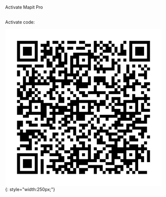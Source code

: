 <span class="markdown-body-normal-header">Activate Mapit Pro
</span>
<br>
<br>

Activate code:

![](images/activate_code.jpeg){: style="width:250px;"}
